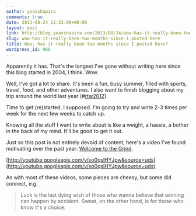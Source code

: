 ```yaml
---
author: yoavshapira
comments: true
date: 2013-08-24 22:53:00+00:00
layout: post
link: http://blog.yoavshapira.com/2013/08/24/wow-has-it-really-been-two-months-since-i-posted-here/
slug: wow-has-it-really-been-two-months-since-i-posted-here
title: Wow, has it really been two months since I posted here?
wordpress_id: 968
---
```


Apparently it has. That's the longest I've gone without writing here since this blog started in 2004, I think. Wow.  
  
Well, I've got a lot to share. It's been a fun, busy summer, filled with sports, travel, food, and other adventures. I also want to finish blogging about my trip around the world last year (#[rtw2012](http://yoavs.blogspot.com/search/label/rtw2012)).  
  
Time to get (re)started, I supposed. I'm going to try and write 2-3 times per week for the next few weeks to catch up.  
  
Knowing all the stuff I want to write about is like a weight, a hassle, a bother in the back of my mind. It'll be good to get it out.  
  
Just so this post is not entirely devoid of content, here's a video I've found motivating over the past year: [Welcome to the Grind](http://www.youtube.com/watch?v=so0qslHYJpw).  
  


[http://youtube.googleapis.com/v/so0qslHYJpw&source=uds](http://youtube.googleapis.com/v/so0qslHYJpw&source=uds)

  
As with most of these videos, some pieces are cheesy, but some did connect, e.g.  
  


<blockquote>Luck is the last dying wish of those who wanna believe that winning can happen by accident. Sweat, on the other hand, is for those who know it's a choice.</blockquote>
